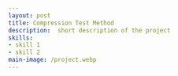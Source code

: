 ```yaml
---
layout: post
title: Compression Test Method
description:  short description of the project
skills: 
- skill 1
- skill 2
main-image: /project.webp 
---
```

